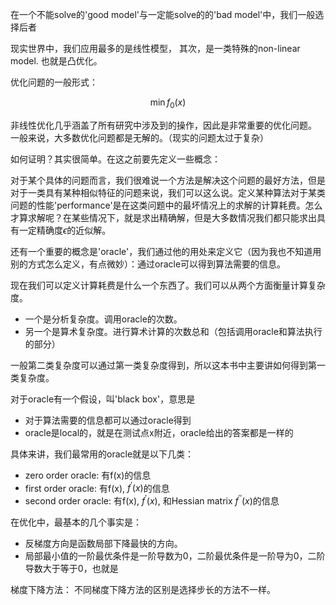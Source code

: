 在一个不能solve的'good model'与一定能solve的的'bad model'中，我们一般选择后者

现实世界中，我们应用最多的是线性模型，
其次，是一类特殊的non-linear model. 也就是凸优化。

优化问题的一般形式：

$$
\min f_0(x)
$$

非线性优化几乎涵盖了所有研究中涉及到的操作，因此是非常重要的优化问题。
一般来说，大多数优化问题都是无解的。（现实的问题太过于复杂）

如何证明？其实很简单。在这之前要先定义一些概念：

对于某个具体的问题而言，我们很难说一个方法是解决这个问题的最好方法，但是对于一类具有某种相似特征的问题来说，我们可以这么说。定义某种算法对于某类问题的性能'performance'是在这类问题中的最坏情况上的求解的计算耗费。怎么才算求解呢？在某些情况下，就是求出精确解，但是大多数情况我们都只能求出具有一定精确度$\epsilon$的近似解。

还有一个重要的概念是'oracle'，我们通过他的用处来定义它（因为我也不知道用别的方式怎么定义，有点微妙）：通过oracle可以得到算法需要的信息。

现在我们可以定义计算耗费是什么一个东西了。我们可以从两个方面衡量计算复杂度。

+ 一个是分析复杂度。调用oracle的次数。
+ 另一个是算术复杂度。进行算术计算的次数总和（包括调用oracle和算法执行的部分）

一般第二类复杂度可以通过第一类复杂度得到，所以这本书中主要讲如何得到第一类复杂度。

对于oracle有一个假设，叫'black box'，意思是

+ 对于算法需要的信息都可以通过oracle得到
+ oracle是local的，就是在测试点x附近，oracle给出的答案都是一样的

具体来讲，我们最常用的oracle就是以下几类：

+ zero order oracle: 有f(x)的信息
+ first order oracle: 有f(x), $f^{\prime}(x)$的信息
+ second order oracle: 有f(x), $f^{\prime}(x)$, 和Hessian matrix $f^{\prime \prime}(x)$的信息

在优化中，最基本的几个事实是：
+ 反梯度方向是函数局部下降最快的方向。
+ 局部最小值的一阶最优条件是一阶导数为0，二阶最优条件是一阶导为0，二阶导数大于等于0，也就是

梯度下降方法：
不同梯度下降方法的区别是选择步长的方法不一样。


